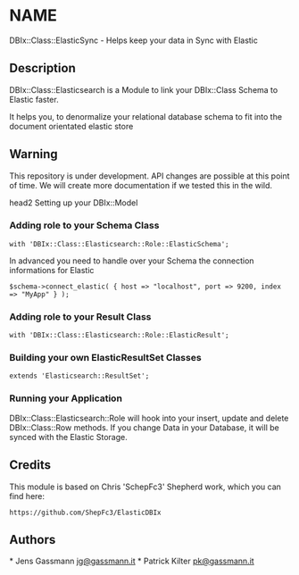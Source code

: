 # NAME

DBIx::Class::ElasticSync - Helps keep your data in Sync with Elastic

## Description

DBIx::Class::Elasticsearch is a Module to link your DBIx::Class Schema to Elastic faster.

It helps you, to denormalize your relational database schema to fit into the document orientated elastic store

## Warning

This repository is under development. API changes are possible at this point of time. We will create more documentation if we tested this in the wild.

head2 Setting up your DBIx::Model

### Adding role to your Schema Class

    with 'DBIx::Class::Elasticsearch::Role::ElasticSchema';

In advanced you need to handle over your Schema the connection informations for Elastic

    $schema->connect_elastic( { host => "localhost", port => 9200, index => "MyApp" } );

### Adding role to your Result Class

    with 'DBIx::Class::Elasticsearch::Role::ElasticResult';

### Building your own ElasticResultSet Classes

    extends 'Elasticsearch::ResultSet';

### Running your Application

DBIx::Class::Elasticsearch::Role will hook into your insert, update and delete DBIx::Class::Row methods. If you change Data in your Database, it will be synced with the Elastic Storage.

## Credits

This module is based on Chris 'SchepFc3' Shepherd work, which you can find here:

    https://github.com/ShepFc3/ElasticDBIx

## Authors

\* Jens Gassmann  <jg@gassmann.it>
\* Patrick Kilter <pk@gassmann.it>
